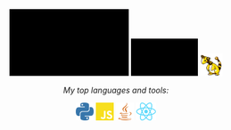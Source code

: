 <div align='center'>

<img height="120" src="images/Github-Intro.gif">
  
<img width="120" src="images/Github-Intro.gif">

<img height="40" src="images/ampharos.gif">

<p><em>My top languages and tools:</em></p>
<code><img height="32" src="images/python.svg"></code>
<code><img height="32" src="images/javascript.svg"></code>
<code><img height="32" src="images/java.svg"></code>
<code><img height="32" src="images/React-icon.svg.png"></code>

<br />

</div>

<!--
**mharrison7787/mharrison7787** is a ✨ _special_ ✨ repository because its `README.md` (this file) appears on your GitHub profile.

Here are some ideas to get you started:

- 🔭 I’m currently working on ...
- 🌱 I’m currently learning ...
- 👯 I’m looking to collaborate on ...
- 🤔 I’m looking for help with ...
- 💬 Ask me about ...
- 📫 How to reach me: ...
- 😄 Pronouns: ...
- ⚡ Fun fact: ...
--> 
